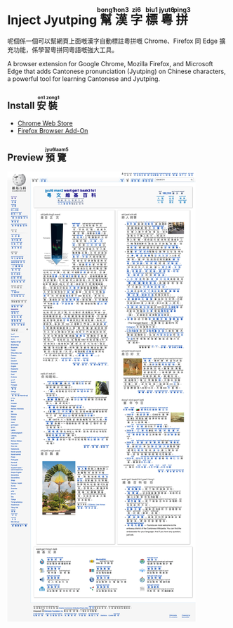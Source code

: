 <h1>Inject Jyutping <ruby>幫<rt>bong1</rt></ruby> <ruby>漢<rt>hon3</rt></ruby> <ruby>字<rt>zi6</rt></ruby> <ruby>標<rt>biu1</rt></ruby> <ruby>粵<rt>jyut6</rt></ruby> <ruby>拼<rt>ping3</rt></ruby></h1>

呢個係一個可以幫網頁上面嘅漢字自動標註粵拼嘅 Chrome、Firefox 同 Edge 擴充功能，係學習粵拼同粵語嘅強大工具。

A browser extension for Google Chrome, Mozilla Firefox, and Microsoft Edge that adds Cantonese pronunciation (Jyutping) on Chinese characters, a powerful tool for learning Cantonese and Jyutping.

<h2>Install <ruby>安<rt>on1</rt></ruby> <ruby>裝<rt>zong1</rt></ruby></h2>

-   [Chrome Web Store](https://chrome.google.com/webstore/detail/inject-jyutping/lfgpgjkjglogbndlkikjgbbfoiofbdjp)
-   [Firefox Browser Add-On](https://addons.mozilla.org/firefox/addon/inject-jyutping/)

<h2>Preview <ruby>預<rt>jyu6</rt></ruby> <ruby>覽<rt>laam5</rt></ruby></h2>

![Demo](./demo.jpg)
